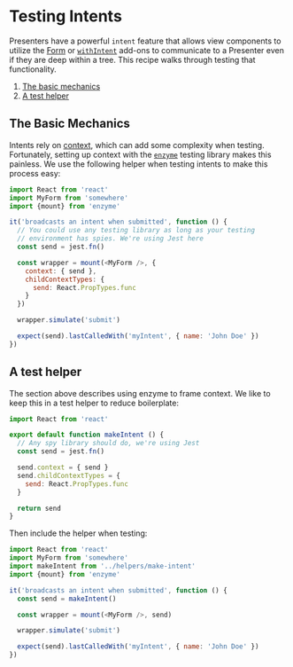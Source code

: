 # Testing Intents

Presenters have a powerful `intent` feature that allows view
components to utilize the [Form](../api/form.md)
or [`withIntent`](../api/with-intent.md) add-ons to communicate to a
Presenter even if they are deep within a tree. This recipe walks
through testing that functionality.

1. [The basic mechanics](#the-basic-mechanics)
2. [A test helper](#a-test-helper)

## The Basic Mechanics

Intents rely
on [context](https://facebook.github.io/react/docs/context.html),
which can add some complexity when testing. Fortunately, setting up
context with the [`enzyme`](https://github.com/airbnb/enzyme) testing
library makes this painless. We use the following helper when testing
intents to make this process easy:

```javascript
import React from 'react'
import MyForm from 'somewhere'
import {mount} from 'enzyme'

it('broadcasts an intent when submitted', function () {
  // You could use any testing library as long as your testing
  // environment has spies. We're using Jest here
  const send = jest.fn()

  const wrapper = mount(<MyForm />, {
    context: { send },
    childContextTypes: {
      send: React.PropTypes.func
    }
  })

  wrapper.simulate('submit')

  expect(send).lastCalledWith('myIntent', { name: 'John Doe' })
})
```

## A test helper

The section above describes using enzyme to frame context. We like to
keep this in a test helper to reduce boilerplate:

```javascript
import React from 'react'

export default function makeIntent () {
  // Any spy library should do, we're using Jest
  const send = jest.fn()

  send.context = { send }
  send.childContextTypes = {
    send: React.PropTypes.func
  }

  return send
}
```

Then include the helper when testing:

```javascript
import React from 'react'
import MyForm from 'somewhere'
import makeIntent from '../helpers/make-intent'
import {mount} from 'enzyme'

it('broadcasts an intent when submitted', function () {
  const send = makeIntent()

  const wrapper = mount(<MyForm />, send)

  wrapper.simulate('submit')

  expect(send).lastCalledWith('myIntent', { name: 'John Doe' })
})
```

